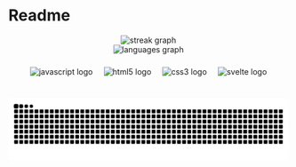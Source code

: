 # Readme #

<div align="center">
  <img src="https://streak-stats.demolab.com?user=RosaesSouza&locale=pt-br&mode=daily&theme=gruvbox&hide_border=true&border_radius=5&date_format=M%20j%5B,%20Y%5D&order=3" height="150" alt="streak graph" /> <br>
  <img src="https://github-readme-stats.vercel.app/api/top-langs?username=RosaesSouza&locale=pt-br&hide_title=false&layout=compact&card_width=320&langs_count=5&theme=gruvbox&hide_border=true&order=2" height="150" alt="languages graph"  />
</div>

###

<div align="center">
  <img src="https://cdn.jsdelivr.net/gh/devicons/devicon/icons/javascript/javascript-original.svg" height="40" alt="javascript logo"  />
  <img width="12" />
  <img src="https://cdn.jsdelivr.net/gh/devicons/devicon/icons/html5/html5-original.svg" height="40" alt="html5 logo"  />
  <img width="12" />
  <img src="https://cdn.jsdelivr.net/gh/devicons/devicon/icons/css3/css3-original.svg" height="40" alt="css3 logo"  />
  <img width="12" />
  <img src="https://cdn.jsdelivr.net/gh/devicons/devicon/icons/svelte/svelte-original.svg" height="40" alt="svelte logo"  />
</div>

###

<br clear="both">

<div align="center">
  <img src="https://raw.githubusercontent.com/RosaesSouza/Readme/output/snake.svg" alt="Snake animation" />
</div>

###
